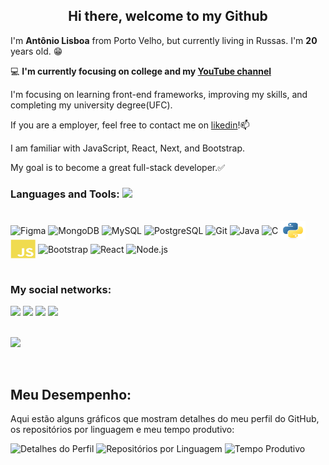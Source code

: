 <h2 align="center">Hi there, welcome to my Github</h2>

I'm **Antônio Lisboa** from Porto Velho, but currently living in Russas. I'm **20** years old.  😁

💻 **I'm currently focusing on college and my [YouTube channel](https://www.youtube.com/channel/UCyuz3d4mm4Dgzxh1F-USiig)**

I'm focusing on learning front-end frameworks, improving my skills, and completing my university degree(UFC).

If you are a employer, feel free to contact me on [likedin](https://www.linkedin.com/in/antonio-lisboa-de-carvalho-b5a5a4194/)!📫

I am familiar with JavaScript, React, Next, and Bootstrap.

My goal is to become a great full-stack developer.✅
<br>
<h3 align="left">Languages and Tools: <img src="https://raw.githubusercontent.com/npentrel/octoclippy2/master/gifs/ears.gif" width="30"></h3>
<div style="display: inline_block"><br>
  <img align="center" alt="Figma" height="30" width="40" src="https://www.vectorlogo.zone/logos/figma/figma-icon.svg">
  <img align="center" alt="MongoDB" height="30" width="40" src="https://www.vectorlogo.zone/logos/mongodb/mongodb-icon.svg">
  <img align="center" alt="MySQL" height="30" width="40" src="https://www.vectorlogo.zone/logos/mysql/mysql-icon.svg">
  <img align="center" alt="PostgreSQL" height="30" width="40" src="https://www.vectorlogo.zone/logos/postgresql/postgresql-icon.svg">
  <img align="center" alt="Git" height="30" width="40" src="https://www.vectorlogo.zone/logos/git-scm/git-scm-icon.svg">
  <img align="center" alt="Java" height="30" width="40" src="https://www.vectorlogo.zone/logos/java/java-icon.svg">
  <img align="center" alt="C" height="30" width="40" src="https://www.vectorlogo.zone/logos/gnu_bash/gnu_bash-icon.svg">
  <img align="center" alt="Python" height="30" width="40" src="https://raw.githubusercontent.com/devicons/devicon/master/icons/python/python-original.svg">
  <img align="center" alt="JavaScript" height="30" width="40" src="https://raw.githubusercontent.com/devicons/devicon/master/icons/javascript/javascript-plain.svg">
  <img align="center" alt="Bootstrap" height="30" width="40" src="https://www.vectorlogo.zone/logos/getbootstrap/getbootstrap-icon.svg">
  <img align="center" alt="React" height="30" width="40" src="https://www.vectorlogo.zone/logos/reactjs/reactjs-icon.svg">
  <img align="center" alt="Node.js" height="30" width="40" src="https://www.vectorlogo.zone/logos/nodejs/nodejs-icon.svg">
</div>

  
<br>
 <h3 align="left">My social networks:</h3>
<div> 
  <a href="https://instagram.com/antoniolis_boa" target="_blank"><img src="https://img.shields.io/badge/-Instagram-%23E4405F?style=for-the-badge&logo=instagram&logoColor=white" target="_blank"></a>
  <a href = "mailto:antoniol.carvalho49@gmail.com"><img src="https://img.shields.io/badge/-Gmail-%23333?style=for-the-badge&logo=gmail&logoColor=white" target="_blank"></a>
  <a href="https://www.linkedin.com/in/antonio-lisboa-de-carvalho-b5a5a4194/" target="_blank"><img src="https://img.shields.io/badge/-LinkedIn-%230077B5?style=for-the-badge&logo=linkedin&logoColor=white" target="_blank"></a> 
   <a href="https://www.youtube.com/@antoniolisboa3897/videos" target="_blank"><img src="https://img.shields.io/badge/-YouTube-%23E4401F?style=for-the-badge&logo=youtube&logoColor=white" target="_blank"></a>
</div>
<div>
  <br>
</div>

![](https://komarev.com/ghpvc/?username=LisboaAnt&color=green)

<br>

## Meu Desempenho:

Aqui estão alguns gráficos que mostram detalhes do meu perfil do GitHub, os repositórios por linguagem e meu tempo produtivo:

![Detalhes do Perfil](http://github-profile-summary-cards.vercel.app/api/cards/profile-details?username=LisboaAnt&theme=vue)
![Repositórios por Linguagem](http://github-profile-summary-cards.vercel.app/api/cards/repos-per-language?username=LisboaAnt&theme=vue)
![Tempo Produtivo](http://github-profile-summary-cards.vercel.app/api/cards/productive-time?username=LisboaAnt&theme=vue&utcOffset=-3)


